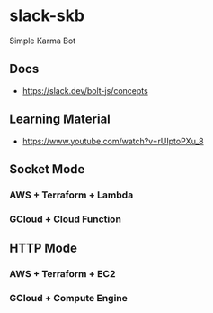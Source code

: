 # slack-skb
Simple Karma Bot

## Docs

 - https://slack.dev/bolt-js/concepts


## Learning Material

 - https://www.youtube.com/watch?v=rUIptoPXu_8


## Socket Mode

### AWS + Terraform + Lambda

### GCloud + Cloud Function

## HTTP Mode


### AWS + Terraform + EC2

### GCloud + Compute Engine
